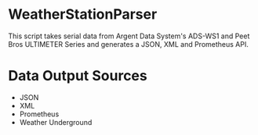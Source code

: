 # WeatherStationParser
This script takes serial data from Argent Data System's ADS-WS1 and Peet Bros ULTIMETER Series and generates a JSON, XML and Prometheus API.

# Data Output Sources
- JSON
- XML
- Prometheus
- Weather Underground
